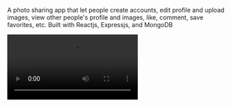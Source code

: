 A photo sharing app that let people create accounts, edit profile and upload images, view other people's profile and images, like, comment, save favorites, etc. 
Built with Reactjs, Expressjs, and MongoDB

![Watch Demo](https://github.com/juliantcchu/Photo-Sharing-App/blob/main/demo.mp4)
